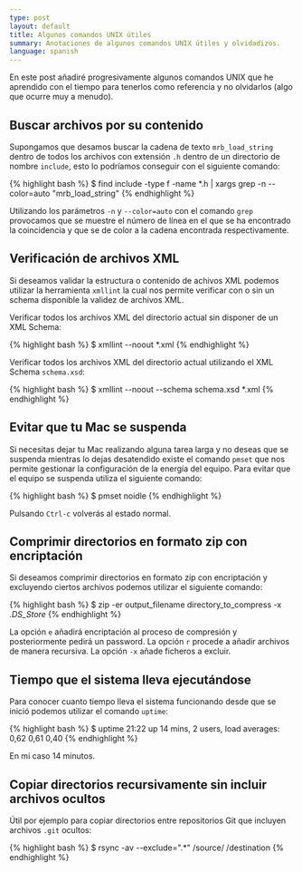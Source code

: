 ```yaml
---
type: post
layout: default
title: Algunos comandos UNIX útiles
summary: Anotaciones de algunos comandos UNIX útiles y olvidadizos.
language: spanish
---
```


En este post añadiré progresivamente algunos comandos UNIX que he aprendido con el tiempo para tenerlos como referencia y no olvidarlos (algo que ocurre muy a menudo).

## Buscar archivos por su contenido

Supongamos que desamos buscar la cadena de texto `mrb_load_string` dentro de todos los archivos con extensión `.h` dentro de un directorio de nombre `include`, esto lo podríamos conseguir con el siguiente comando:

{% highlight bash %}
$ find include -type f -name *\.h | xargs grep -n --color=auto "mrb_load_string"
{% endhighlight %}

Utilizando los parámetros `-n` y `--color=auto` con el comando `grep` provocamos que se muestre el número de línea en el que se ha encontrado la coincidencia y que se de color a la cadena encontrada respectivamente.

## Verificación de archivos XML

Si deseamos validar la estructura o contenido de achivos XML podemos utilizar la herramienta `xmllint` la cual nos permite verificar con o sin un schema disponible la validez de archivos XML.

Verificar todos los archivos XML del directorio actual sin disponer de un XML Schema:

{% highlight bash %}
$ xmllint --noout *.xml
{% endhighlight %}

Verificar todos los archivos XML del directorio actual utilizando el XML Schema `schema.xsd`:

{% highlight bash %}
$ xmllint --noout --schema schema.xsd *.xml
{% endhighlight %}

## Evitar que tu Mac se suspenda

Si necesitas dejar tu Mac realizando alguna tarea larga y no deseas que se suspenda mientras lo dejas desatendido existe el comando `pmset` que nos permite gestionar la configuración de la energía del equipo. Para evitar que el equipo se suspenda utiliza el siguiente comando:

{% highlight bash %}
$ pmset noidle
{% endhighlight %}

Pulsando `Ctrl-c` volverás al estado normal.

## Comprimir directorios en formato zip con encriptación

Si deseamos comprimir directorios en formato zip con encriptación y excluyendo ciertos archivos podemos utilizar el siguiente comando:

{% highlight bash %}
$ zip -er output_filename directory_to_compress -x *.DS_Store*
{% endhighlight %}

La opción `e` añadirá encriptación al proceso de compresión y posteriormente pedirá un password. La opción `r` procede a añadir archivos de manera recursiva. La opción `-x` añade ficheros a excluir.

## Tiempo que el sistema lleva ejecutándose

Para conocer cuanto tiempo lleva el sistema funcionando desde que se inició podemos utilizar el comando `uptime`:

{% highlight bash %}
$ uptime
21:22  up 14 mins, 2 users, load averages: 0,62 0,61 0,40
{% endhighlight %}

En mi caso 14 minutos.

## Copiar directorios recursivamente sin incluir archivos ocultos

Útil por ejemplo para copiar directorios entre repositorios Git que incluyen archivos `.git` ocultos:

{% highlight bash %}
$ rsync -av --exclude=".*" /source/ /destination
{% endhighlight %}
